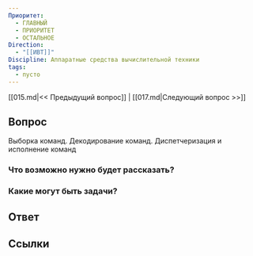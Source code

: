 ```yaml
---
Приоритет:
  - ГЛАВНЫЙ
  - ПРИОРИТЕТ
  - ОСТАЛЬНОЕ
Direction:
  - "[[ИВТ]]" 
Discipline: Аппаратные средства вычислительной техники 
tags:
  - пусто
---
```

[[015.md|<< Предыдущий вопрос]] | [[017.md|Следующий вопрос >>]]
## Вопрос

Выборка команд. Декодирование команд. Диспетчеризация и исполнение команд

### Что возможно нужно будет рассказать?

### Какие могут быть задачи?

## Ответ

## Ссылки
